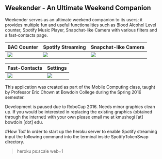 ## Weekender  - An Ultimate Weekend Companion ##

Weekender serves as an ultimate weekend companion to its users; it provides multiple fun and useful functionalities such as Blood Alcohol Level counter, Spotify Music Player, Snapchat-like Camera with various filters and a fast-contacts page.

BAC Counter                   | Spotify Streaming         | Snapchat-like Camera 
-----------------------       | -----------------         | -------------------- 
![](http://i.imgur.com/jMhrRfj.png) | ![](http://i.imgur.com/XHw3NAi.png)| ![](http://i.imgur.com/n2cqZsF.png)


Fast-Contacts     | Settings
----------------  | ----------------
![](http://i.imgur.com/jMhrRfj.png) | ![](http://i.imgur.com/NEyrUJ2.png)


This application was created as part of the Mobile Computing class, taught by Professor Eric Chown at Bowdoin College during the Spring 2016 semester.

Development is paused due to RoboCup 2016. Needs minor graphics clean up. If you would be interested in replacing the existing graphics (obtained through the internet) with your own please email me at kmushegi [at] bowdoin [dot] edu.

#How To#
In order to start up the  heroku server to enable Spotify streaming input the following command into the terminal inside SpotifyTokenSwap directory.
> heroku ps:scale web=1
